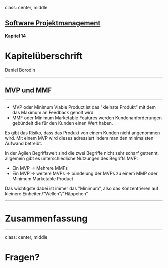 class: center, middle

## [Software Projektmanagement](index.html)

#### Kapitel 14

# Kapitelüberschrift

Daniel Borodin

---

## MVP und MMF
***
 - MVP oder Minimum Viable Product ist das "kleinste Produkt" mit dem das Maximum an Feedback geholt wird
 - MMF oder Minimum Marketable Features werden Kundenanforderungen gebündelt die für den Kunden einen Wert haben.

Es gibt das Risiko, dass das Produkt von einem Kunden nicht angenommen wird. Mit einem MVP wird dieses adressiert indem man den minimalsten Aufwand betreibt.

In der Agilen Begriffswelt sind die zwei Begriffe nicht sehr scharf getrennt, allgemein gibt es unterschiedliche Nutzungen des Begriffs MVP:
- Ein MVP -> Mehrere MMFs
- Ein MVP -> weitere MVPs -> bündelung der MVPs zu einem MMP oder Minimum Marketable Product

Das wichtigste dabei ist immer das "Minimum", also das Konzentrieren auf kleinere Einheiten/"Wellen"/"Häppchen"
 

---

# Zusammenfassung


---

class: center, middle

# Fragen?
